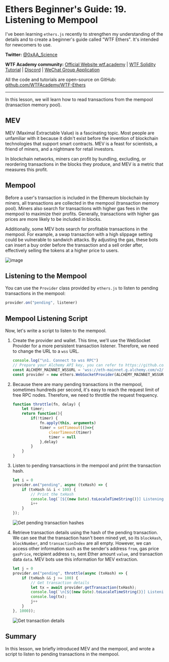 # Ethers Beginner's Guide: 19. Listening to Mempool

I've been learning `ethers.js` recently to strengthen my understanding of the details and to create a beginner's guide called "WTF Ethers". It's intended for newcomers to use.

**Twitter:** [@0xAA_Science](https://twitter.com/0xAA_Science)

**WTF Academy community:** [Official Website wtf.academy](https://wtf.academy) | [WTF Solidity Tutorial](https://github.com/AmazingAng/WTF-Solidity) | [Discord](https://discord.gg/5akcruXrsk) | [WeChat Group Application](https://docs.google.com/forms/d/e/1FAIpQLSe4KGT8Sh6sJ7hedQRuIYirOoZK_85miz3dw7vA1-YjodgJ-A/viewform?usp=sf_link)

All the code and tutorials are open-source on GitHub: [github.com/WTFAcademy/WTF-Ethers](https://github.com/WTFAcademy/WTF-Ethers)

-----

In this lesson, we will learn how to read transactions from the mempool (transaction memory pool).

## MEV

MEV (Maximal Extractable Value) is a fascinating topic. Most people are unfamiliar with it because it didn't exist before the invention of blockchain technologies that support smart contracts. MEV is a feast for scientists, a friend of miners, and a nightmare for retail investors.

In blockchain networks, miners can profit by bundling, excluding, or reordering transactions in the blocks they produce, and MEV is a metric that measures this profit.

## Mempool

Before a user's transaction is included in the Ethereum blockchain by miners, all transactions are collected in the mempool (transaction memory pool). Miners also search for transactions with higher gas fees in the mempool to maximize their profits. Generally, transactions with higher gas prices are more likely to be included in blocks.

Additionally, some MEV bots search for profitable transactions in the mempool. For example, a swap transaction with a high slippage setting could be vulnerable to sandwich attacks. By adjusting the gas, these bots can insert a buy order before the transaction and a sell order after, effectively selling the tokens at a higher price to users.

![image](https://github.com/abirmehmed/Ether-101/assets/124920759/a555ff09-b1e4-4429-bcfc-c3f2cd16a6c7)

## Listening to the Mempool

You can use the `Provider` class provided by `ethers.js` to listen to pending transactions in the mempool:

```js
provider.on("pending", listener)
```

## Mempool Listening Script

Now, let's write a script to listen to the mempool.

1. Create the provider and wallet. This time, we'll use the WebSocket Provider for a more persistent transaction listener. Therefore, we need to change the URL to a `wss` URL.

    ```js
    console.log("\n1. Connect to wss RPC")
    // Prepare your Alchemy API key, you can refer to https://github.com/AmazingAng/WTF-Solidity/blob/main/Topics/Tools/TOOL04_Alchemy/readme.md
    const ALCHEMY_MAINNET_WSSURL = 'wss://eth-mainnet.g.alchemy.com/v2/oKmOQKbneVkxgHZfibs-iFhIlIAl6HDN';
    const provider = new ethers.WebSocketProvider(ALCHEMY_MAINNET_WSSURL);
    ```

2. Because there are many pending transactions in the mempool, sometimes hundreds per second, it's easy to reach the request limit of free RPC nodes. Therefore, we need to throttle the request frequency.

    ```js
    function throttle(fn, delay) {
        let timer;
        return function(){
            if(!timer) {
                fn.apply(this, arguments)
                timer = setTimeout(()=>{
                    clearTimeout(timer)
                    timer = null
                },delay)
            }
        }
    }
    ```

3. Listen to pending transactions in the mempool and print the transaction hash.

    ```js
    let i = 0
    provider.on("pending", async (txHash) => {
        if (txHash && i < 100) {
            // Print the txHash
            console.log(`[${(new Date).toLocaleTimeString()}] Listening to Pending Transaction ${i}: ${txHash} \r`);
            i++
        }
    });
    ```
    ![Get pending transaction hashes](./img/19-2.png)

4. Retrieve transaction details using the hash of the pending transaction. We can see that the transaction hasn't been mined yet, so its `blockHash`, `blockNumber`, and `transactionIndex` are all empty. However, we can access other information such as the sender's address `from`, gas price `gasPrice`, recipient address `to`, sent Ether amount `value`, and transaction data `data`. MEV bots use this information for MEV extraction.

    ```js
    let j = 0
    provider.on("pending", throttle(async (txHash) => {
        if (txHash && j >= 100) {
            // Get transaction details
            let tx = await provider.getTransaction(txHash);
            console.log(`\n[${(new Date).toLocaleTimeString()}] Listening to Pending Transaction ${j}: ${txHash} \r`);
            console.log(tx);
            j++
        }
    }, 1000));
    ```
    ![Get transaction details](./img/19-3.png)

## Summary

In this lesson, we briefly introduced MEV and the mempool, and wrote a script to listen to pending transactions in the mempool.

